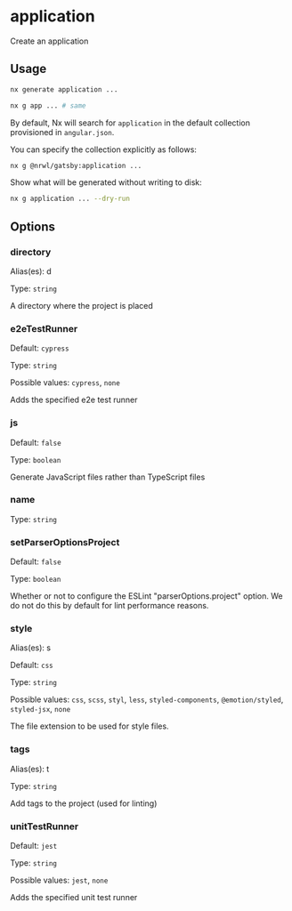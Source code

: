 # application

Create an application

## Usage

```bash
nx generate application ...
```

```bash
nx g app ... # same
```

By default, Nx will search for `application` in the default collection provisioned in `angular.json`.

You can specify the collection explicitly as follows:

```bash
nx g @nrwl/gatsby:application ...
```

Show what will be generated without writing to disk:

```bash
nx g application ... --dry-run
```

## Options

### directory

Alias(es): d

Type: `string`

A directory where the project is placed

### e2eTestRunner

Default: `cypress`

Type: `string`

Possible values: `cypress`, `none`

Adds the specified e2e test runner

### js

Default: `false`

Type: `boolean`

Generate JavaScript files rather than TypeScript files

### name

Type: `string`

### setParserOptionsProject

Default: `false`

Type: `boolean`

Whether or not to configure the ESLint "parserOptions.project" option. We do not do this by default for lint performance reasons.

### style

Alias(es): s

Default: `css`

Type: `string`

Possible values: `css`, `scss`, `styl`, `less`, `styled-components`, `@emotion/styled`, `styled-jsx`, `none`

The file extension to be used for style files.

### tags

Alias(es): t

Type: `string`

Add tags to the project (used for linting)

### unitTestRunner

Default: `jest`

Type: `string`

Possible values: `jest`, `none`

Adds the specified unit test runner
